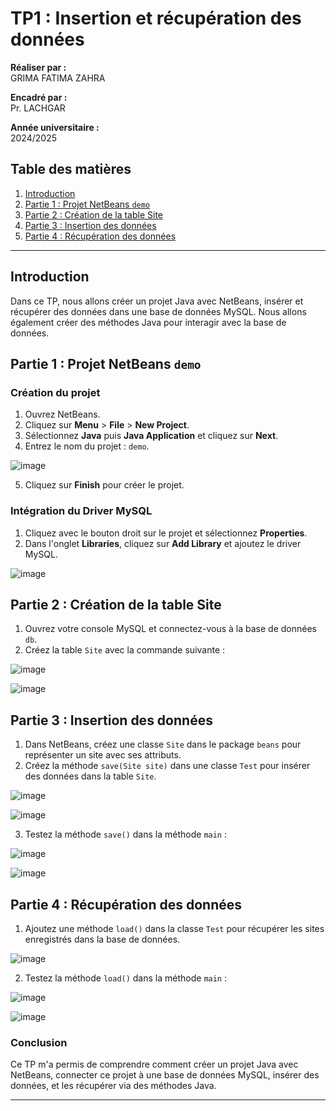 
# TP1 : Insertion et récupération des données

**Réaliser par :**  
GRIMA FATIMA ZAHRA

**Encadré par :**  
Pr. LACHGAR

**Année universitaire :**  
2024/2025

## Table des matières
1. [Introduction](#introduction)
2. [Partie 1 : Projet NetBeans `demo`](#partie-1--projet-netbeans-demo)
3. [Partie 2 : Création de la table Site](#partie-2--création-de-la-table-site)
4. [Partie 3 : Insertion des données](#partie-3--insertion-des-données)
5. [Partie 4 : Récupération des données](#partie-4--récupération-des-données)

---

## Introduction

Dans ce TP, nous allons créer un projet Java avec NetBeans, insérer et récupérer des données dans une base de données MySQL. Nous allons également créer des méthodes Java pour interagir avec la base de données.

## Partie 1 : Projet NetBeans `demo`

### Création du projet
1. Ouvrez NetBeans.
2. Cliquez sur **Menu** > **File** > **New Project**.
3. Sélectionnez **Java** puis **Java Application** et cliquez sur **Next**.
4. Entrez le nom du projet : `demo`.


![image](https://github.com/user-attachments/assets/4384263d-b4ed-4e42-9b33-b18cfae0fe75)

5. Cliquez sur **Finish** pour créer le projet.

### Intégration du Driver MySQL
1. Cliquez avec le bouton droit sur le projet et sélectionnez **Properties**.
2. Dans l'onglet **Libraries**, cliquez sur **Add Library** et ajoutez le driver MySQL.


![image](https://github.com/user-attachments/assets/b898ca26-21cb-44eb-a814-7a31f9c63fb5)



## Partie 2 : Création de la table Site

1. Ouvrez votre console MySQL et connectez-vous à la base de données `db`.
2. Créez la table `Site` avec la commande suivante :

![image](https://github.com/user-attachments/assets/0bd16d4f-710e-46ee-aa00-04d5759e2a7f)


![image](https://github.com/user-attachments/assets/deef2d88-cccd-48a5-bcd9-49120c882263)


## Partie 3 : Insertion des données

1. Dans NetBeans, créez une classe `Site` dans le package `beans` pour représenter un site avec ses attributs.
2. Créez la méthode `save(Site site)` dans une classe `Test` pour insérer des données dans la table `Site`.

![image](https://github.com/user-attachments/assets/4c186b00-67fd-4a76-bfed-f9e4c0d77538)

![image](https://github.com/user-attachments/assets/a29edc41-40e8-4913-a6be-303685b697fd)




3. Testez la méthode `save()` dans la méthode `main` :

![image](https://github.com/user-attachments/assets/eed105e4-0e28-45d9-9003-fb5d02981cd7)

![image](https://github.com/user-attachments/assets/8ff55b90-1a13-4a97-b9a8-3e49dd22eeb8)



## Partie 4 : Récupération des données

1. Ajoutez une méthode `load()` dans la classe `Test` pour récupérer les sites enregistrés dans la base de données.

![image](https://github.com/user-attachments/assets/b86b8b6e-5218-4444-8349-0af80289c664)



2. Testez la méthode `load()` dans la méthode `main` :

![image](https://github.com/user-attachments/assets/34c83003-a48e-4a46-bd1e-2be09b59dc61)

![image](https://github.com/user-attachments/assets/1f25ef7f-a886-4c2d-ad67-29aac53ca768)



### Conclusion

Ce TP m'a permis de comprendre comment créer un projet Java avec NetBeans, connecter ce projet à une base de données MySQL, insérer des données, et les récupérer via des méthodes Java.

---

